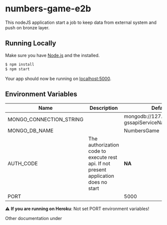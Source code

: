 # numbers-game-e2b

This nodeJS application start a job to keep data from external system and push on bronze layer.

## Running Locally

Make sure you have [Node.js](http://nodejs.org/) and the installed.

```sh
$ npm install
$ npm start
```

Your app should now be running on [localhost:5000](http://localhost:5000/).

## Environment Variables
| Name                    | Description                                                                          | Default                                              |
|-------------------------|--------------------------------------------------------------------------------------|------------------------------------------------------|
| MONGO_CONNECTION_STRING |                                                                                      | mongodb://127.0.0.1:27017/?gssapiServiceName=mongodb |
| MONGO_DB_NAME           |                                                                                      | NumbersGame                                          |
| AUTH_CODE               | The authorization code to execute rest api. If not present application does no start | **NA**                                               |
| PORT                    |                                                                                      | 5000                                                 |

:warning: **If you are running on Heroku**: Not set PORT environment variables!


Other documentation under